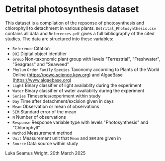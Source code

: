 # Detrital photosynthesis dataset
This dataset is a compilation of the repsonse of photosynthesis and chlorophyll to detachment in various plants. `Detrital_Photosynthesis.csv` contains all data and `References.pdf` gives a full bibliography of the cited studies. The data are structured into these variables:

- `Reference` Citation
- `DOI` Digital object identifier
- `Group` Non-taxonomic plant group with levels "Terrestrial", "Freshwater", "Seagrass" and "Seaweed"
- `Phylum` `Order` `Family` `Species` Taxonomy according to Plants of the World Online (https://powo.science.kew.org) and AlgaeBase (https://www.algaebase.org)
- `Light` Binary classifier of light availablity during the experiment
- `Water` Binary classifier of water availablity during the experiment
- `Series` Timeseries/experiment within study
- `Day` Time after detachment/excision given in days
- `Mean` Observation or mean of observations
- `SEM` Standard error of the mean
- `N` Number of observations
- `Response` Response variable type with levels "Photosynthesis" and "Chlorophyll"
- `Method` Measurement method
- `Unit` Measurement unit that `Mean` and `SEM` are given in
- `Source` Data source within study

Luka Seamus Wright, 20th March 2025
